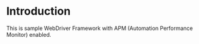# Introduction 
This is sample WebDriver Framework with APM (Automation Performance Monitor) enabled.

